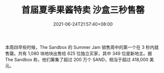 ﻿---
title: "首届夏季果酱特卖 沙盒三秒售罄"
date: 2021-06-24T21:57:40+08:00
lastmod: 2021-06-24T16:45:40+08:00
draft: false
authors: ["Morton"]
description: "本周四早些时候，The Sandbox 的 Summer Jam 销售周中的第一个在 3 秒内就售罄。共有 1,080 块地块出售给 625 位独立买家，其中 349 位是新地主。据 The Sandbox 称，他们筹集了超过 200 万个 SAND，相当于超过 418,000 美元。"
featuredImage: "first-summer-jam-sale-the-sandbox-sold-out-in-3-seconds.png"
tags: ["Strategy Game","策略游戏","Play to Earn"]
categories: ["news"]
news: ["策略游戏"]
weight: 
lightgallery: true
pinned: false
recommend: false
recommend1: false
---

本周四早些时候，The Sandbox 的 Summer Jam 销售周中的第一个在 3 秒内就售罄。共有 1,080 块地块出售给 625 位独立买家，其中 349 位是新地主。据 The Sandbox 称，他们筹集了超过 200 万个 SAND，相当于超过 418,000 美元。

<!--more-->

